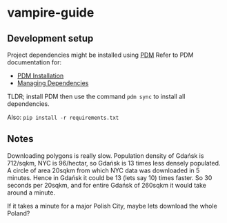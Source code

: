 # vampire-guide

## Development setup

Project dependencies might be installed using [PDM](https://pdm-project.org/en/latest/)
Refer to PDM documentation for:
- [PDM Installation](https://pdm-project.org/en/latest/#installation) 
- [Managing Dependencies](https://pdm-project.org/en/latest/usage/dependency/#manage-dependencies)

TLDR; install PDM then use the command `pdm sync` to install all dependencies.

Also: `pip install -r requirements.txt`

## Notes

Downloading polygons is really slow. Population density of Gdańsk is 712/sqkm, NYC is 96/hectar, so Gdańsk is 13 times less densely populated. A circle of area 20sqkm from which NYC data was downloaded in 5 minutes. Hence in Gdańsk it could be 13 (lets say 10) times faster. So 30 seconds per 20sqkm, and for entire Gdańsk of 260sqkm it would take around a minute.

If it takes a minute for a major Polish City, maybe lets download the whole Poland?
